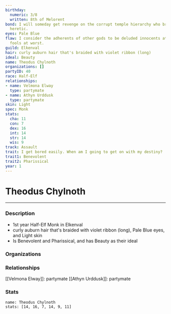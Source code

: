 ```yaml
---
birthday:
  numeric: 3/8
  written: 8th of Melorent
bond: I will someday get revenge on the corrupt temple hierarchy who branded me a
  heretic.
eyes: Pale Blue
flaw: I consider the adherents of other gods to be deluded innocents at best, or ignorant
  fools at worst.
guild: Elkenval
hair: curly auburn hair that's braided with violet ribbon (long)
ideal: Beauty
name: Theodus Chylnoth
organizations: []
partyID: 40
race: Half-Elf
relationships:
- name: Velmona Elway
  type: partymate
- name: Athyn Urddusk
  type: partymate
skin: Light
spec: Monk
stats:
  cha: 11
  con: 7
  dex: 16
  int: 14
  str: 14
  wis: 9
track: Assault
trait: I get bored easily. When am I going to get on with my destiny?
trait1: Benevolent
trait2: Pharissical
year: 1
---
```

# Theodus Chylnoth
---
### Description
- 1st year Half-Elf Monk in Elkenval
- curly auburn hair that's braided with violet ribbon (long), Pale Blue eyes, and Light skin
- Is Benevolent and Pharissical, and has Beauty as their ideal

### Organizations
### Relationships
[[Velmona Elway]]: partymate
[[Athyn Urddusk]]: partymate
### Stats
```statblock
name: Theodus Chylnoth
stats: [14, 16, 7, 14, 9, 11]
```